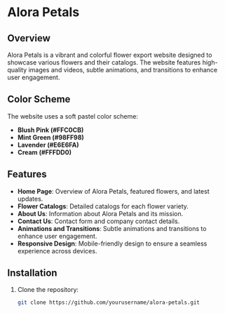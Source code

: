 # Alora Petals

## Overview
Alora Petals is a vibrant and colorful flower export website designed to showcase various flowers and their catalogs. The website features high-quality images and videos, subtle animations, and transitions to enhance user engagement.


## Color Scheme
The website uses a soft pastel color scheme:
- **Blush Pink (#FFC0CB)**
- **Mint Green (#98FF98)**
- **Lavender (#E6E6FA)**
- **Cream (#FFFDD0)**

## Features
- **Home Page**: Overview of Alora Petals, featured flowers, and latest updates.
- **Flower Catalogs**: Detailed catalogs for each flower variety.
- **About Us**: Information about Alora Petals and its mission.
- **Contact Us**: Contact form and company contact details.
- **Animations and Transitions**: Subtle animations and transitions to enhance user engagement.
- **Responsive Design**: Mobile-friendly design to ensure a seamless experience across devices.

## Installation
1. Clone the repository:
   ```bash
   git clone https://github.com/yourusername/alora-petals.git


